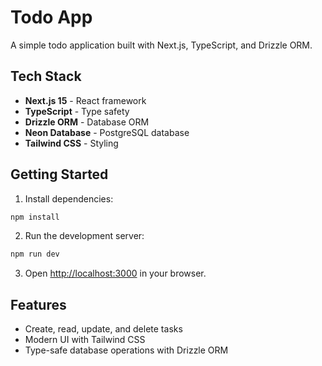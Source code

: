 # Todo App

A simple todo application built with Next.js, TypeScript, and Drizzle ORM.

## Tech Stack

- **Next.js 15** - React framework
- **TypeScript** - Type safety
- **Drizzle ORM** - Database ORM
- **Neon Database** - PostgreSQL database
- **Tailwind CSS** - Styling

## Getting Started

1. Install dependencies:
```bash
npm install
```

2. Run the development server:
```bash
npm run dev
```

3. Open [http://localhost:3000](http://localhost:3000) in your browser.

## Features

- Create, read, update, and delete tasks
- Modern UI with Tailwind CSS
- Type-safe database operations with Drizzle ORM

